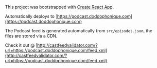 This project was bootstrapped with [Create React App](https://github.com/facebook/create-react-app).

Automatically deploys to [https://podcast.doddophonique.com](https://podcast.doddophonique.com)

The Podcast feed is generated automatically from `src/episodes.json`, the files are stored via a CDN.

Check it out @ [http://castfeedvalidator.com/?url=https://podcast.doddophonique.com/feed.xml](http://castfeedvalidator.com/?url=https://podcast.doddophonique.com/feed.xml)

